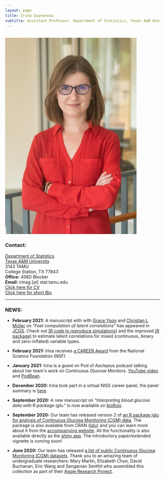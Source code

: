 ```yaml
---
layout: page
title: Irina Gaynanova
subtitle: Assistant Professor, Department of Statistics, Texas A&M University
---
```


<div class="container">
<div class="row">&nbsp;</div>
<div class="row">
	<div class="col-md-3"><a class="thumb" href="#">
		<img src="img/Medium.jpg" class="img-responsive" alt="Irina Gaynanova"/></a>
	</div>
	<div class="col-md-6">
	<h3>Contact:</h3>
		<p> <a href = "http://www.stat.tamu.edu"> Department of Statistics</a> <br>
		<a href="http://www.tamu.edu"> Texas A&M University </a> <br>
		3143 TAMU <br>
		College Station, TX 77843 <br>
		<strong>Office:</strong> 458D Blocker <br>
		<strong>Email:</strong> irinag [at] stat.tamu.edu <br>
		<a href = "https://irinagain.github.io/Resources/IrinaGaynanovaCV.pdf"> Click here for CV</a> <br>
		<a href = "https://irinagain.github.io/bio"> Click here for short Bio</a>
		</p>
	</div>
</div>
	
<hr>

</div>

### NEWS:

* **February 2021:** A manuscript with  with [Grace Yoon](http://www.stat.tamu.edu/~gyoon/) and [Christian L Müller](https://www.simonsfoundation.org/team/christian-muller/) on 
*"Fast computation of latent correlations"* has appeared in [JCGS](https://www.tandfonline.com/doi/full/10.1080/10618600.2021.1882468). Check out [[R code to reproduce simulations]](https://github.com/GraceYoon/Fast-latent-correlation) and the improved [[R package]](https://github.com/irinagain/mixedCCA) to estimate latent correlations for mixed (continuous, binary and zero-inflated) variable types.

* **February 2021:** Irina receives [a CAREER Award](https://www.nsf.gov/awardsearch/showAward?AWD_ID=2044823&HistoricalAwards=false) from the National Science Foundation (NSF)

* **January 2021:** Irina is a guest on Pod of Asclepius podcast talking about her team's work on Continuous Glucose Monitors. [YouTube video](https://youtu.be/TVX66NixIrA) and [PodBean](https://podofasclepius.podbean.com).

* **December 2020:** Irina took part in a virtual NISS career panel, the panel summary is [here](https://www.niss.org/news/niss-career-fair-continues-discussion-advice-job-seekers-during-pandemic).

* **September 2020:** A new manuscript on *"Interpreting blood glucose data with R package iglu."* is now available on [bioRxiv](https://doi.org/10.1101/2020.09.28.310482).

* **September 2020:** Our team has released version 2 of [an R package iglu for analysis of Continuous Glucose Monitoring (CGM) data](https://github.com/irinagain/iglu). The package is also available from CRAN ([iglu](https://cran.rstudio.com/web/packages/iglu/index.html)) and you can learn more about it from the [accompanying website](https://irinagain.github.io/iglu/). All the functionality is also available directly as the [shiny app](https://irinagain.shinyapps.io/shiny_iglu/). The introductory paper/extended vignette is coming soon!

* **June 2020:** Our team has released [a list of public Continuous Glucose Monitoring (CGM) datasets](https://github.com/irinagain/Awesome-CGM). Thank you to an amazing team of undergraduate researchers: Mary Martin, Elizabeth Chun, David Buchanan, Eric Wang and Sangaman Senthil who assembled this collection as part of their [Aggie Research Project](https://aggieresearch.tamu.edu).

<!--
* **June 2020:** Congratulations to [Alex Lapanowski](https://sites.google.com/view/alexander-f-lapanowski/home) and Yunfeng Zhang for succesfully defending their PhD dissertations!


* **May 2020:** A new manuscript with [Naresh Punjabi](https://www.hopkinsmedicine.org/profiles/results/directory/profile/0005817/naresh-punjabi//) and [Ciprian Crainiceanu](http://ciprianstats.org/home) on *"Modeling continuous glucose monitoring (CGM) data during sleep."* has appeared in [Biostatistics](https://doi.org/10.1093/biostatistics/kxaa023)

* **May 2020:** A new manuscript with [Alex Lapanowski](https://sites.google.com/view/alexander-f-lapanowski/home) on *"Compressing Large Sample Data for Discriminant Analysis"* is now available on [arXiv](https://arxiv.org/abs/2005.03858)

* **May 2020:** A new manuscript with [Ben Risk](http://www.benjaminrisk.com) on *"Simultaneous Non-Gaussian Component Analysis (SING) for Data Integration in Neuroimaging"* is now available on [arXiv](https://arxiv.org/abs/2005.00597)

* **April 2020:** A manuscript with [Grace Yoon](http://www.stat.tamu.edu/~gyoon/) and [Raymond Carroll](https://carroll.stat.tamu.edu) on *"Sparse semiparametric canonical correlation analysis for data of mixed types"* has appeared in [Biometrika](https://academic.oup.com/biomet/article/doi/10.1093/biomet/asaa007/5820553)

* **September 2019:** [Cornell Department of Statistics and Data Science](https://stat.cornell.edu) features [a conversation with Irina](https://stat.cornell.edu/alumni/alumni-profiles/irina-gaynanova-stats-phd-15) about her time at Cornell and advice for pursuing career in data science. 


* **June 2019:** A manuscript with [Gen Li](https://sites.google.com/view/ligen), *"Structural Learning and Integrative Decomposition of Multi-View Data"*, has been accepted to [Biometrics](https://doi.org/10.1111/biom.13108).

* **June 2019:** A manuscript with [Grace Yoon](http://www.stat.tamu.edu/~gyoon/) and [Christian L Müller](https://www.simonsfoundation.org/team/christian-muller/), *Microbial networks in SPRING - Semi-parametric rank-based correlation and partial correlation estimation for quantitative microbiome data* has been accepted to [Frontiers in Genetics](https://www.frontiersin.org/articles/10.3389/fgene.2019.00516/full) for the special Research Topic on "Statistical and Computational Methods for Microbiome Multi-Omics Data"


* **April 2019:** A manuscript on *Prediction and estimation consistency of sparse multi-class penalized optimal scoring* has been accepted to [Bernoulli](https://projecteuclid.org/euclid.bj/1574758829)

* **April 2019:** A manuscript with [Alex Lapanowski](https://sites.google.com/view/alexander-f-lapanowski/home) on *Sparse Feature Selection in Kernel Discriminant Analysis via Optimal Scoring* has appeared in [AISTATS](http://proceedings.mlr.press/v89/lapanowski19a.html)


* **November 2018:** A new manuscript on *"Joint association and classification analysis of multi-view data"* is now available on [arXiv](https://arxiv.org/abs/1811.08511)

* **September 2018:** The [Texas A&M College of Science](http://www.science.tamu.edu) promotional [video](https://youtu.be/BLtN4gYBN0g) featuring Irina

* **July 2018:** A new manuscript on *"Sparse semiparametric canonical correlation analysis for data of mixed types"* is now available on [arXiv](https://arxiv.org/abs/1807.05274)
* **March 2018:** Irina is the recipient of the 2018 David P. Byar Young Investigator Award for the first-place paper [*"Structural Learning and Integrative Decomposition of Multi-View Data"*](https://arxiv.org/abs/1707.06573), joint work with [Gen Li](https://sites.google.com/view/ligen), Columbia University Mailman School of Public Health. [Texas A&M Science article featuring the award](http://www.science.tamu.edu/articles/1922)
* **January 2018:** A new manuscript on *"Prediction Error Bounds for Linear Regression With the TREX"* is now available on [arXiv](https://arxiv.org/abs/1801.01394)
* **November 2017:** A new manuscript on *"Sparse quadratic classification rules via linear dimension reduction"* is now available on [arXiv](https://arxiv.org/abs/1711.04817)
* **May 2017:** NSF DMS-1712943 grant, [Scalable Methods for Classification of Heterogeneous High-Dimensional Data](https://nsf.gov/awardsearch/showAward?AWD_ID=1712943&HistoricalAwards=false)



<div class="row">
	<div class="col-md-8">
		<h3>NEWS:</h3>
		
	</div>	
	

	
	
<div class="row">&nbsp;</div>
</div>	

-->

		

     








